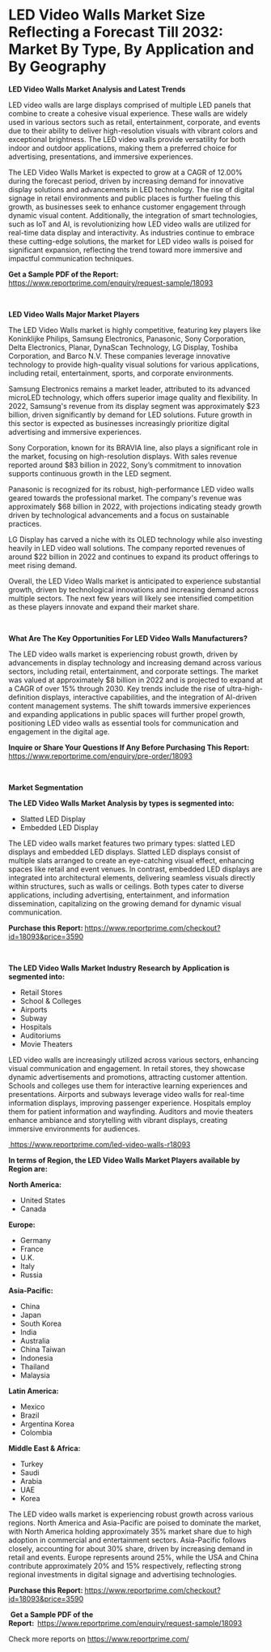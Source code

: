<p><h1>LED Video Walls Market Size Reflecting a Forecast Till 2032: Market By Type, By Application and By Geography</h1></p><p><strong>LED Video Walls Market Analysis and Latest Trends</strong></p>
<p><p>LED video walls are large displays comprised of multiple LED panels that combine to create a cohesive visual experience. These walls are widely used in various sectors such as retail, entertainment, corporate, and events due to their ability to deliver high-resolution visuals with vibrant colors and exceptional brightness. The LED video walls provide versatility for both indoor and outdoor applications, making them a preferred choice for advertising, presentations, and immersive experiences.</p><p>The LED Video Walls Market is expected to grow at a CAGR of 12.00% during the forecast period, driven by increasing demand for innovative display solutions and advancements in LED technology. The rise of digital signage in retail environments and public places is further fueling this growth, as businesses seek to enhance customer engagement through dynamic visual content. Additionally, the integration of smart technologies, such as IoT and AI, is revolutionizing how LED video walls are utilized for real-time data display and interactivity. As industries continue to embrace these cutting-edge solutions, the market for LED video walls is poised for significant expansion, reflecting the trend toward more immersive and impactful communication techniques.</p></p>
<p><strong>Get a Sample PDF of the Report:&nbsp;</strong> <a href="https://www.reportprime.com/enquiry/request-sample/18093?utm_campaign=3495&utm_medium=2&utm_source=Github&utm_content=ia&utm_term=18032025&utm_id=led-video-walls">https://www.reportprime.com/enquiry/request-sample/18093</a></p>
<p>&nbsp;</p>
<p><strong>LED Video Walls Major Market Players</strong></p>
<p><p>The LED Video Walls market is highly competitive, featuring key players like Koninklijke Philips, Samsung Electronics, Panasonic, Sony Corporation, Delta Electronics, Planar, DynaScan Technology, LG Display, Toshiba Corporation, and Barco N.V. These companies leverage innovative technology to provide high-quality visual solutions for various applications, including retail, entertainment, sports, and corporate environments.</p><p>Samsung Electronics remains a market leader, attributed to its advanced microLED technology, which offers superior image quality and flexibility. In 2022, Samsung's revenue from its display segment was approximately $23 billion, driven significantly by demand for LED solutions. Future growth in this sector is expected as businesses increasingly prioritize digital advertising and immersive experiences.</p><p>Sony Corporation, known for its BRAVIA line, also plays a significant role in the market, focusing on high-resolution displays. With sales revenue reported around $83 billion in 2022, Sony’s commitment to innovation supports continuous growth in the LED segment.</p><p>Panasonic is recognized for its robust, high-performance LED video walls geared towards the professional market. The company's revenue was approximately $68 billion in 2022, with projections indicating steady growth driven by technological advancements and a focus on sustainable practices.</p><p>LG Display has carved a niche with its OLED technology while also investing heavily in LED video wall solutions. The company reported revenues of around $22 billion in 2022 and continues to expand its product offerings to meet rising demand.</p><p>Overall, the LED Video Walls market is anticipated to experience substantial growth, driven by technological innovations and increasing demand across multiple sectors. The next few years will likely see intensified competition as these players innovate and expand their market share.</p></p>
<p>&nbsp;</p>
<p><strong>What Are The Key Opportunities For LED Video Walls Manufacturers?</strong></p>
<p><p>The LED video walls market is experiencing robust growth, driven by advancements in display technology and increasing demand across various sectors, including retail, entertainment, and corporate settings. The market was valued at approximately $8 billion in 2022 and is projected to expand at a CAGR of over 15% through 2030. Key trends include the rise of ultra-high-definition displays, interactive capabilities, and the integration of AI-driven content management systems. The shift towards immersive experiences and expanding applications in public spaces will further propel growth, positioning LED video walls as essential tools for communication and engagement in the digital age.</p></p>
<p><strong>Inquire or Share Your Questions If Any Before Purchasing This Report:</strong> <a href="https://www.reportprime.com/enquiry/pre-order/18093?utm_campaign=3495&utm_medium=2&utm_source=Github&utm_content=ia&utm_term=18032025&utm_id=led-video-walls">https://www.reportprime.com/enquiry/pre-order/18093</a></p>
<p>&nbsp;</p>
<p><strong>Market Segmentation</strong></p>
<p><strong>The LED Video Walls Market Analysis by types is segmented into:</strong></p>
<p><ul><li>Slatted LED Display</li><li>Embedded LED Display</li></ul></p>
<p><p>The LED video walls market features two primary types: slatted LED displays and embedded LED displays. Slatted LED displays consist of multiple slats arranged to create an eye-catching visual effect, enhancing spaces like retail and event venues. In contrast, embedded LED displays are integrated into architectural elements, delivering seamless visuals directly within structures, such as walls or ceilings. Both types cater to diverse applications, including advertising, entertainment, and information dissemination, capitalizing on the growing demand for dynamic visual communication.</p></p>
<p><strong>Purchase this Report:&nbsp;</strong><a href="https://www.reportprime.com/checkout?id=18093&price=3590&utm_campaign=3495&utm_medium=2&utm_source=Github&utm_content=ia&utm_term=18032025&utm_id=led-video-walls">https://www.reportprime.com/checkout?id=18093&price=3590</a></p>
<p>&nbsp;</p>
<p><strong>The LED Video Walls Market Industry Research by Application is segmented into:</strong></p>
<p><ul><li>Retail Stores</li><li>School & Colleges</li><li>Airports</li><li>Subway</li><li>Hospitals</li><li>Auditoriums</li><li>Movie Theaters</li></ul></p>
<p><p>LED video walls are increasingly utilized across various sectors, enhancing visual communication and engagement. In retail stores, they showcase dynamic advertisements and promotions, attracting customer attention. Schools and colleges use them for interactive learning experiences and presentations. Airports and subways leverage video walls for real-time information displays, improving passenger experience. Hospitals employ them for patient information and wayfinding. Auditors and movie theaters enhance ambiance and storytelling with vibrant displays, creating immersive environments for audiences.</p></p>
<p><a href="https://www.reportprime.com/led-video-walls-r18093?utm_campaign=3495&utm_medium=2&utm_source=Github&utm_content=ia&utm_term=18032025&utm_id=led-video-walls">&nbsp;https://www.reportprime.com/led-video-walls-r18093</a></p>
<p><strong>In terms of Region, the LED Video Walls Market Players available by Region are:</strong></p>
<p>
    <p> <strong> North America: </strong>
        <ul>
            <li>United States</li>
            <li>Canada</li>
        </ul>
        </p> 
    <p> <strong> Europe: </strong>
        <ul>
            <li>Germany</li>
            <li>France</li>
            <li>U.K.</li>
            <li>Italy</li>
            <li>Russia</li>
        </ul>
        </p> 
    <p> <strong> Asia-Pacific: </strong>
        <ul>
            <li>China</li>
            <li>Japan</li>
            <li>South Korea</li>
            <li>India</li>
            <li>Australia</li>
            <li>China Taiwan</li>
            <li>Indonesia</li>
            <li>Thailand</li>
            <li>Malaysia</li>
        </ul>
        </p> 
    <p> <strong> Latin America: </strong>
        <ul>
            <li>Mexico</li>
            <li>Brazil</li>
            <li>Argentina Korea</li>
            <li>Colombia</li>
        </ul>
        </p> 
    <p> <strong> Middle East & Africa: </strong>
        <ul>
            <li>Turkey</li>
            <li>Saudi</li>
            <li>Arabia</li>
            <li>UAE</li>
            <li>Korea</li>
        </ul>
    </p>
    </p>
<p><p>The LED video walls market is experiencing robust growth across various regions. North America and Asia-Pacific are poised to dominate the market, with North America holding approximately 35% market share due to high adoption in commercial and entertainment sectors. Asia-Pacific follows closely, accounting for about 30% share, driven by increasing demand in retail and events. Europe represents around 25%, while the USA and China contribute approximately 20% and 15% respectively, reflecting strong regional investments in digital signage and advertising technologies.</p></p>
<p><strong>Purchase this Report: </strong><a href="https://www.reportprime.com/checkout?id=18093&price=3590&utm_campaign=3495&utm_medium=2&utm_source=Github&utm_content=ia&utm_term=18032025&utm_id=led-video-walls">https://www.reportprime.com/checkout?id=18093&price=3590</a></p>
<p>&nbsp;<strong>Get a Sample PDF of the Report:&nbsp;&nbsp;</strong><a href="https://www.reportprime.com/enquiry/request-sample/18093?utm_campaign=3495&utm_medium=2&utm_source=Github&utm_content=ia&utm_term=18032025&utm_id=led-video-walls">https://www.reportprime.com/enquiry/request-sample/18093</a></p>
<p><strong></strong></p>
<p>Check more reports on <a href="https://www.reportprime.com/?utm_campaign=3495&utm_medium=2&utm_source=Github&utm_content=ia&utm_term=18032025&utm_id=led-video-walls">https://www.reportprime.com/</a></p>